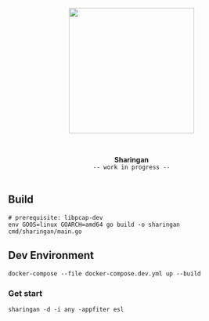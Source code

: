 <p align="center">
  <img width="256" src="https://github.com/user-attachments/assets/8197fcd7-d608-4e32-a705-abf1a7a44a42">  
</p>

<p align="center">
  <a href="LICENSE.md" target="_blank">
    <img src="https://badgen.net/badge/license/MIT/blue" alt="">
  </a>
</p>

<p align="center">
  <br>
  <strong>Sharingan</strong>
  <br>
  <code>-- work in progress --</code>
  <br><br>
</p>


## Build

```
# prerequisite: libpcap-dev
env GOOS=linux GOARCH=amd64 go build -o sharingan cmd/sharingan/main.go
```

## Dev Environment
`docker-compose --file docker-compose.dev.yml up --build`

### Get start
`sharingan -d -i any -appfiter esl`


